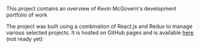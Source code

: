 This project contains an overview of Kevin McGovern's development portfolio of work

The project was built using a combination of React.js and Redux to manage various selected projects.  It is hosted on GitHub pages and is available [here](https://mcgovey.github.io/portfolio-next/) (not ready yet)